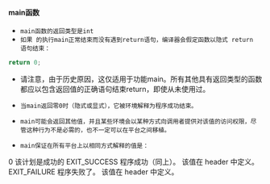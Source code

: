 #### main函数
* `main函数的返回类型是int`
* `如果 的执行main正常结束而没有遇到return语句，编译器会假定函数以隐式 return 语句结束：`
```c++
return 0;
```
* 请注意，由于历史原因，这仅适用于功能main。所有其他具有返回类型的函数都应以包含返回值的正确语句结束return，即使从未使用过。

* `当main返回零0时（隐式或显式），它被环境解释为程序成功结束。`
* `main可能会返回其他值，并且某些环境会以某种方式向调用者提供对该值的访问权限，尽管这种行为不是必需的，也不一定可以在平台之间移植。`
* `main保证在所有平台上以相同方式解释的值是：`

0	该计划是成功的
EXIT_SUCCESS	程序成功（同上）。 该值在 header 中定义<cstdlib>。
EXIT_FAILURE	程序失败了。 该值在 header 中定义<cstdlib>。

